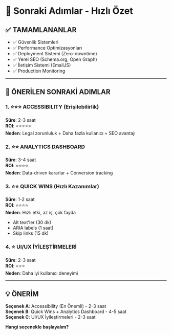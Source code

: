 # 🚀 Sonraki Adımlar - Hızlı Özet

## ✅ TAMAMLANANLAR
- ✅ Güvenlik Sistemleri
- ✅ Performance Optimizasyonları
- ✅ Deployment Sistemi (Zero-downtime)
- ✅ Yerel SEO (Schema.org, Open Graph)
- ✅ İletişim Sistemi (EmailJS)
- ✅ Production Monitoring

---

## 🎯 ÖNERİLEN SONRAKİ ADIMLAR

### 1. ⭐⭐⭐ ACCESSIBILITY (Erişilebilirlik)
**Süre**: 2-3 saat  
**ROI**: ⭐⭐⭐⭐⭐  
**Neden**: Legal zorunluluk + Daha fazla kullanıcı + SEO avantajı

### 2. ⭐⭐ ANALYTICS DASHBOARD
**Süre**: 3-4 saat  
**ROI**: ⭐⭐⭐⭐  
**Neden**: Data-driven kararlar + Conversion tracking

### 3. ⭐⭐ QUICK WINS (Hızlı Kazanımlar)
**Süre**: 1-2 saat  
**ROI**: ⭐⭐⭐⭐  
**Neden**: Hızlı etki, az iş, çok fayda
- Alt text'ler (30 dk)
- ARIA labels (1 saat)
- Skip links (15 dk)

### 4. ⭐ UI/UX İYİLEŞTİRMELERİ
**Süre**: 2-3 saat  
**ROI**: ⭐⭐⭐  
**Neden**: Daha iyi kullanıcı deneyimi

---

## 💡 ÖNERİM

**Seçenek A**: Accessibility (En Önemli) - 2-3 saat  
**Seçenek B**: Quick Wins + Analytics Dashboard - 4-5 saat  
**Seçenek C**: UI/UX İyileştirmeleri - 2-3 saat

**Hangi seçenekle başlayalım?**

